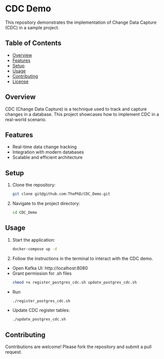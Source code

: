 # CDC Demo

This repository demonstrates the implementation of Change Data Capture (CDC) in a sample project.

## Table of Contents
- [Overview](#overview)
- [Features](#features)
- [Setup](#setup)
- [Usage](#usage)
- [Contributing](#contributing)
- [License](#license)

## Overview
CDC (Change Data Capture) is a technique used to track and capture changes in a database. This project showcases how to implement CDC in a real-world scenario.

## Features
- Real-time data change tracking
- Integration with modern databases
- Scalable and efficient architecture

## Setup
1. Clone the repository:
    ```bash
    git clone git@github.com:ThoPhD/CDC_Demo.git
    ```
2. Navigate to the project directory:
    ```bash
    cd CDC_Demo
    ```

## Usage
1. Start the application:
    ```bash
    docker-compose up -d
    ```
2. Follow the instructions in the terminal to interact with the CDC demo.
- Open Kafka UI: http://localhost:8080
- Grant permission for .sh files
    ```bash
    chmod +x register_postgres_cdc.sh update_postgres_cdc.sh
    ```
- Run
    ```bash
    ./register_postgres_cdc.sh
    ```
- Update CDC register tables:
    ```bash
    ./update_postgres_cdc.sh
    ```
## Contributing
Contributions are welcome! Please fork the repository and submit a pull request.
